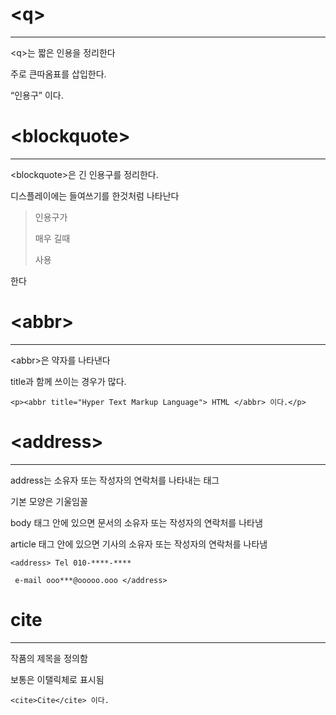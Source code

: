 # \<q>
----------

\<q>는 짧은 인용을 정리한다

주로 큰따옴표를 삽입한다.

<p><q>인용구</q> 이다.

# \<blockquote>
--------------

\<blockquote>은 긴 인용구를 정리한다.

디스플레이에는 들여쓰기를 한것처럼 나타난다

<blockquote>인용구가

매우 길때

사용</blockquote> 한다

# \<abbr>
---------------
\<abbr>은 약자를 나타낸다

title과 함께 쓰이는 경우가 많다.

```
<p><abbr title="Hyper Text Markup Language"> HTML </abbr> 이다.</p>
```

# \<address>
-----------------
address는 소유자 또는 작성자의 연락처를 나타내는 태그

기본 모양은 기울임꼴

body 태그 안에 있으면 문서의 소유자 또는 작성자의 연락처를 나타냄

article 태그 안에 있으면 기사의 소유자 또는 작성자의 연락처를 나타냄

```
<address> Tel 010-****-****
  
 e-mail ooo***@ooooo.ooo </address> 
 ```

# cite
---------

작품의 제목을 정의함

보통은 이탤릭체로 표시됨

```
<cite>Cite</cite> 이다.
```
